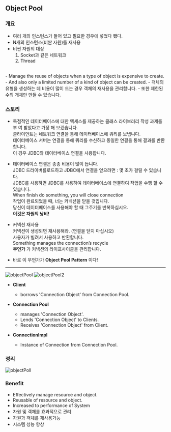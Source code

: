 ## Object Pool

### 개요
- 여러 개의 인스턴스가 들어 있고 필요한 경우에 넣었다 뺐다.
- N개의 인스턴스(비싼 자원)를 재사용
- 비싼 자원의 대상
  1. Socket과 같은 네트워크
  2. Thread
<br/>
- Manage the reuse of objects when a type of object is expensive to create.
- And also only a limited number of a kind of object can be created.
- 객체의 유형을 생성하는 데 비용이 많이 드는 경우 객체의 재사용을 관리합니다.
- 또한 제한된 수의 개체만 만들 수 있습니다.

### 스토리
- 독점적인 데이터베이스에 대한 액세스를 제공하는 클래스 라이브러리 작성 과제를 부 여 받았다고 가정 해 보겠습니다.  
클라이언트는 네트워크 연결을 통해 데이터베이스에 쿼리를 보냅니다.  
데이터베이스 서버는 연결을 통해 쿼리를 수신하고 동일한 연결을 통해 결과를 반환합니다.  
이 경우 JDBC와 데이터베이스 연결을 사용합니다.

- 데이터베이스 연결은 종종 비용이 많이 듭니다.  
JDBC 드라이버를로드하고 JDBC에서 연결을 얻으려면 : 몇 초가 걸릴 수 있습니다.  
JDBC를 사용하면 JDBC를 사용하여 데이터베이스에 연결하여 작업을 수행 할 수 있습니다.  
When finish do something, you will close connection  
작업이 완료되었을 때, 너는 커넥션을 닫을 것입니다.  
당신이 데이터베이스를 사용해야 할 때 그주기를 반복하십시오.  
**이것은 자원의 낭비!**

- 커넥션 재사용  
커넥션이 생성되면 재사용해라. (연결을 닫지 마십시오)  
사용자가 빌려서 사용하고 반환합니다.  
Something manages the connection’s recycle  
**무언가** 가 커넥션의 라이프사이클을 관리합니다.

- 바로 이 무언가가 **Object Pool Pattern** 이다!

***

![objectPool](http://i.imgur.com/VWlgsJ8.png)
![objectPool2](http://i.imgur.com/q343IaF.png)

- **Client**
  - borrows 'Connection Object' from Connection Pool.

- **Connection Pool**
  - manages 'Connection Object'.
  - Lends 'Connection Object' to Clients.
  - Receives 'Connection Object' from Client.

- **ConnectionImpl**
  - Instance of Connection from Connection Pool.


### 정리

![objectPoll](http://i.imgur.com/bxJ4nnI.png)


### Benefit
- Effectively manage resource and object.
- Reusable of resource and object.
- Increased to performance of System
- 자원 및 객체를 효과적으로 관리
- 자원과 객체를 재사용가능
- 시스템 성능 향상
